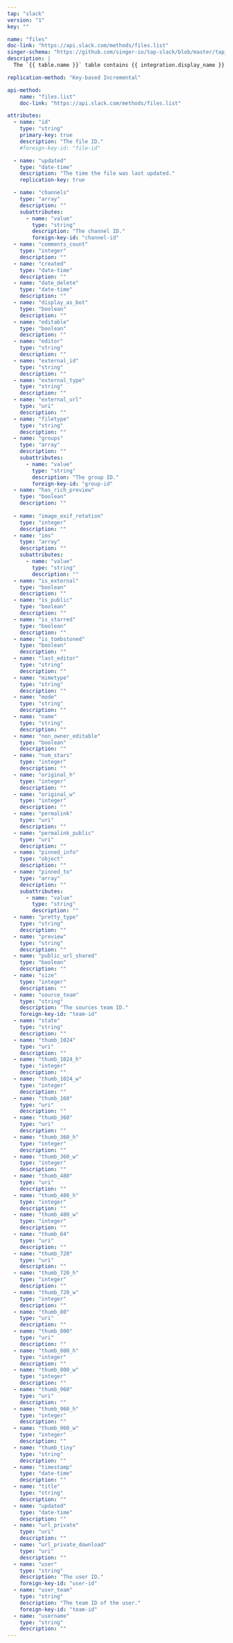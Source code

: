 ```yaml
---
tap: "slack"
version: "1"
key: ""

name: "files"
doc-link: "https://api.slack.com/methods/files.list"
singer-schema: "https://github.com/singer-io/tap-slack/blob/master/tap_slack/schemas/files.json"
description: |
  The `{{ table.name }}` table contains {{ integration.display_name }} team files. Stitch applies a lookback period of 14 days and a default date window of five days to this table. A lookback period is a certain amount of days worth of historical data that Stitch will replicate. This exists to manage the volume of data flowing through the integration since files are typically shared often in {{ integration.display_name }}.

replication-method: "Key-based Incremental"

api-method:
    name: "files.list"
    doc-link: "https://api.slack.com/methods/files.list"

attributes:
  - name: "id"
    type: "string"
    primary-key: true
    description: "The file ID."
    #foreign-key-id: "file-id"

  - name: "updated"
    type: "date-time"
    description: "The time the file was last updated."
    replication-key: true  

  - name: "channels"
    type: "array"
    description: ""
    subattributes:
      - name: "value"
        type: "string"
        description: "The channel ID."
        foreign-key-id: "channel-id"
  - name: "comments_count"
    type: "integer"
    description: ""
  - name: "created"
    type: "date-time"
    description: ""
  - name: "date_delete"
    type: "date-time"
    description: ""
  - name: "display_as_bot"
    type: "boolean"
    description: ""
  - name: "editable"
    type: "boolean"
    description: ""
  - name: "editor"
    type: "string"
    description: ""
  - name: "external_id"
    type: "string"
    description: ""
  - name: "external_type"
    type: "string"
    description: ""
  - name: "external_url"
    type: "uri"
    description: ""
  - name: "filetype"
    type: "string"
    description: ""
  - name: "groups"
    type: "array"
    description: ""
    subattributes:
      - name: "value"
        type: "string"
        description: "The group ID."
        foreign-key-id: "group-id"
  - name: "has_rich_preview"
    type: "boolean"
    description: ""
  
  - name: "image_exif_rotation"
    type: "integer"
    description: ""
  - name: "ims"
    type: "array"
    description: ""
    subattributes:
      - name: "value"
        type: "string"
        description: ""
  - name: "is_external"
    type: "boolean"
    description: ""
  - name: "is_public"
    type: "boolean"
    description: ""
  - name: "is_starred"
    type: "boolean"
    description: ""
  - name: "is_tombstoned"
    type: "boolean"
    description: ""
  - name: "last_editor"
    type: "string"
    description: ""
  - name: "mimetype"
    type: "string"
    description: ""
  - name: "mode"
    type: "string"
    description: ""
  - name: "name"
    type: "string"
    description: ""
  - name: "non_owner_editable"
    type: "boolean"
    description: ""
  - name: "num_stars"
    type: "integer"
    description: ""
  - name: "original_h"
    type: "integer"
    description: ""
  - name: "original_w"
    type: "integer"
    description: ""
  - name: "permalink"
    type: "uri"
    description: ""
  - name: "permalink_public"
    type: "uri"
    description: ""
  - name: "pinned_info"
    type: "object"
    description: ""
  - name: "pinned_to"
    type: "array"
    description: ""
    subattributes:
      - name: "value"
        type: "string"
        description: ""
  - name: "pretty_type"
    type: "string"
    description: ""
  - name: "preview"
    type: "string"
    description: ""
  - name: "public_url_shared"
    type: "boolean"
    description: ""
  - name: "size"
    type: "integer"
    description: ""
  - name: "source_team"
    type: "string"
    description: "The sources team ID."
    foreign-key-id: "team-id"
  - name: "state"
    type: "string"
    description: ""
  - name: "thumb_1024"
    type: "uri"
    description: ""
  - name: "thumb_1024_h"
    type: "integer"
    description: ""
  - name: "thumb_1024_w"
    type: "integer"
    description: ""
  - name: "thumb_160"
    type: "uri"
    description: ""
  - name: "thumb_360"
    type: "uri"
    description: ""
  - name: "thumb_360_h"
    type: "integer"
    description: ""
  - name: "thumb_360_w"
    type: "integer"
    description: ""
  - name: "thumb_480"
    type: "uri"
    description: ""
  - name: "thumb_480_h"
    type: "integer"
    description: ""
  - name: "thumb_480_w"
    type: "integer"
    description: ""
  - name: "thumb_64"
    type: "uri"
    description: ""
  - name: "thumb_720"
    type: "uri"
    description: ""
  - name: "thumb_720_h"
    type: "integer"
    description: ""
  - name: "thumb_720_w"
    type: "integer"
    description: ""
  - name: "thumb_80"
    type: "uri"
    description: ""
  - name: "thumb_800"
    type: "uri"
    description: ""
  - name: "thumb_800_h"
    type: "integer"
    description: ""
  - name: "thumb_800_w"
    type: "integer"
    description: ""
  - name: "thumb_960"
    type: "uri"
    description: ""
  - name: "thumb_960_h"
    type: "integer"
    description: ""
  - name: "thumb_960_w"
    type: "integer"
    description: ""
  - name: "thumb_tiny"
    type: "string"
    description: ""
  - name: "timestamp"
    type: "date-time"
    description: ""
  - name: "title"
    type: "string"
    description: ""
  - name: "updated"
    type: "date-time"
    description: ""
  - name: "url_private"
    type: "uri"
    description: ""
  - name: "url_private_download"
    type: "uri"
    description: ""
  - name: "user"
    type: "string"
    description: "The user ID."
    foreign-key-id: "user-id"
  - name: "user_team"
    type: "string"
    description: "The team ID of the user."
    foreign-key-id: "team-id"
  - name: "username"
    type: "string"
    description: ""
---
```

